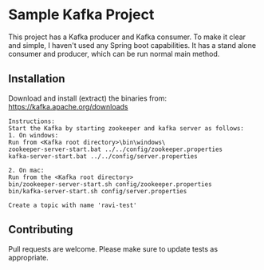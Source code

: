 # Sample Kafka Project

This project has a Kafka producer and Kafka consumer. To make it clear and simple, I haven't used any Spring boot capabilities.
It has a stand alone consumer and producer, which can be run normal main method.

## Installation

Download and install (extract) the binaries from:
https://kafka.apache.org/downloads
```
Instructions:
Start the Kafka by starting zookeeper and kafka server as follows:
1. On windows:
Run from <Kafka root directory>\bin\windows\
zookeeper-server-start.bat ../../config/zookeeper.properties
kafka-server-start.bat ../../config/server.properties

2. On mac:
Run from the <Kafka root directory>
bin/zookeeper-server-start.sh config/zookeeper.properties
bin/kafka-server-start.sh config/server.properties

Create a topic with name 'ravi-test'
```

## Contributing
Pull requests are welcome.
Please make sure to update tests as appropriate.